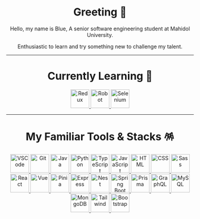 <h1 align="center">Greeting 👋</h1>

<p align="center">Hello, my name is Blue, A senior software engineering student at Mahidol University.</p>
<p align="center">Enthusiastic to learn and try something new to challenge my talent.</p>

---

<h1 align="center">Currently Learning 🎯</h1>

<p align="center">
  <a href="https://redux.js.org/introduction/getting-started">
    <img height="50" src="https://user-images.githubusercontent.com/25181517/187896150-cc1dcb12-d490-445c-8e4d-1275cd2388d6.png" alt="Redux">  
  </a>
  <a href="https://docs.robotframework.org/docs">
    <img height="50" src="https://user-images.githubusercontent.com/25181517/201476821-3431d126-ae72-4c2a-a3c7-8a847070beeb.png" alt="Robot">  
  </a>
  <a href="https://www.selenium.dev/documentation/">
    <img height="50" src="https://user-images.githubusercontent.com/25181517/184103699-d1b83c07-2d83-4d99-9a1e-83bd89e08117.png" alt="Selenium">  
  </a>
</p>

---

<h1 align="center">My Familiar Tools & Stacks 🪅</h1>

<p align="center">
  <a href="https://code.visualstudio.com/docs">
    <img height="50" src="https://user-images.githubusercontent.com/25181517/192108891-d86b6220-e232-423a-bf5f-90903e6887c3.png" alt="VSCode">
  </a>
  <a href="https://git-scm.com/doc">
    <img height="50" src="https://user-images.githubusercontent.com/25181517/192108372-f71d70ac-7ae6-4c0d-8395-51d8870c2ef0.png" alt="Git">
  </a>
  <a href="https://dev.java/">
    <img height="50" src="https://user-images.githubusercontent.com/25181517/117201156-9a724800-adec-11eb-9a9d-3cd0f67da4bc.png" alt="Java">
  </a>
  <a href="https://docs.python.org/3/tutorial/index.html">
    <img height="50" src="https://user-images.githubusercontent.com/25181517/183423507-c056a6f9-1ba8-4312-a350-19bcbc5a8697.png" alt="Python">
  </a>
  <a href="https://www.typescriptlang.org/docs/">
    <img height="50" src="https://user-images.githubusercontent.com/25181517/183890598-19a0ac2d-e88a-4005-a8df-1ee36782fde1.png" alt="TypeScript">
  </a>
  <a href="https://developer.mozilla.org/en-US/docs/Web/JavaScript">
    <img height="50" src="https://user-images.githubusercontent.com/25181517/117447155-6a868a00-af3d-11eb-9cfe-245df15c9f3f.png" alt="JavaScript"> 
  </a>
  <a href="https://developer.mozilla.org/en-US/docs/Web/HTML">
    <img height="50" src="https://user-images.githubusercontent.com/25181517/192158954-f88b5814-d510-4564-b285-dff7d6400dad.png" alt="HTML">
  </a>
  <a href="https://developer.mozilla.org/en-US/docs/Web/CSS">
    <img height="50" src="https://user-images.githubusercontent.com/25181517/183898674-75a4a1b1-f960-4ea9-abcb-637170a00a75.png" alt="CSS">
  </a>
  <a href="https://sass-lang.com/documentation/">
    <img height="50" src="https://user-images.githubusercontent.com/25181517/192158956-48192682-23d5-4bfc-9dfb-6511ade346bc.png" alt="Sass">
  </a>
  <a href="https://react.dev/learn">
    <img height="50" src="https://user-images.githubusercontent.com/25181517/183897015-94a058a6-b86e-4e42-a37f-bf92061753e5.png" alt="React">
  </a>
  <a href="https://vuejs.org/guide/introduction.html">
    <img height="50" src="https://user-images.githubusercontent.com/25181517/117448124-a2da9800-af3e-11eb-85d2-bd1b69b65603.png" alt="Vue">
  </a>
  <a href="https://pinia.vuejs.org/introduction.html">
    <img height="50" src="https://upload.wikimedia.org/wikipedia/commons/thumb/1/1c/Pinialogo.svg/1200px-Pinialogo.svg.png" alt="Pinia">
  </a>
  <a href="https://expressjs.com/en/4x/api.html">
    <img height="50" src="https://user-images.githubusercontent.com/25181517/183859966-a3462d8d-1bc7-4880-b353-e2cbed900ed6.png" alt="Express">
  </a>
  <a href="https://docs.nestjs.com/">
    <img height="50" src="https://static-00.iconduck.com/assets.00/nestjs-icon-2048x2040-3rrvcej8.png" alt="Nest">
  </a>
  <a href="https://spring.io/projects/spring-boot">
    <img height="50" src="https://user-images.githubusercontent.com/25181517/183891303-41f257f8-6b3d-487c-aa56-c497b880d0fb.png" alt="Spring Boot">
  </a>
  <a href="https://www.prisma.io/docs/">
    <img height="50" src="https://avatars.githubusercontent.com/u/17219288?s=280&v=4" alt="Prisma">
  </a>
  <a href="https://graphql.org/learn/">
    <img height="50" src="https://user-images.githubusercontent.com/25181517/192107856-aa92c8b1-b615-47c3-9141-ed0d29a90239.png" alt="GraphQL">
  </a>
  <a href="https://dev.mysql.com/doc/refman/8.0/en/preface.html">
    <img height="50" src="https://user-images.githubusercontent.com/25181517/183896128-ec99105a-ec1a-4d85-b08b-1aa1620b2046.png" alt="MySQL">
  </a>
  <a href="https://www.mongodb.com/docs/manual/">
    <img height="50" src="https://user-images.githubusercontent.com/25181517/182884177-d48a8579-2cd0-447a-b9a6-ffc7cb02560e.png" alt="MongoDB">
  </a>
  <a href="https://tailwindcss.com/docs/">
    <img height="50" src="https://user-images.githubusercontent.com/25181517/202896760-337261ed-ee92-4979-84c4-d4b829c7355d.png" alt="Tailwind">
  </a>
  <a href="https://getbootstrap.com/docs/5.3/getting-started/introduction/">
    <img height="50" src="https://user-images.githubusercontent.com/25181517/183898054-b3d693d4-dafb-4808-a509-bab54cf5de34.png" alt="Bootstrap">  
  </a>
</p>

<!---
PoomrapeeWareeboutr/PoomrapeeWareeboutr is a ✨ special ✨ repository because its `README.md` (this file) appears on your GitHub profile.
You can click the Preview link to take a look at your changes.
--->
